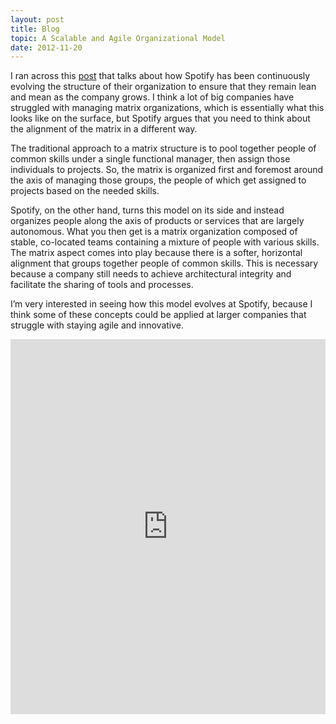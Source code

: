 ```yaml
---
layout: post
title: Blog
topic: A Scalable and Agile Organizational Model
date: 2012-11-20
---
```

<div class="content" markdown="1">

I ran across this [post](https://www.scribd.com/doc/113617905/Scaling-Agile-Spotify) that talks about how Spotify has been continuously evolving the structure of their organization to ensure that they remain lean and mean as the company grows. I think a lot of big companies have struggled with managing matrix organizations, which is essentially what this looks like on the surface, but Spotify argues that you need to think about the alignment of the matrix in a different way.

The traditional approach to a matrix structure is to pool together people of common skills under a single functional manager, then assign those individuals to projects. So, the matrix is organized first and foremost around the axis of managing those groups, the people of which get assigned to projects based on the needed skills.

Spotify, on the other hand, turns this model on its side and instead organizes people along the axis of products or services that are largely autonomous. What you then get is a matrix organization composed of stable, co-located teams containing a mixture of people with various skills. The matrix aspect comes into play because there is a softer, horizontal alignment that groups together people of common skills. This is necessary because a company still needs to achieve architectural integrity and facilitate the sharing of tools and processes.

I’m very interested in seeing how this model evolves at Spotify, because I think some of these concepts could be applied at larger companies that struggle with staying agile and innovative.

<iframe
    class="scribd_iframe_embed"
    src="https://www.scribd.com/embeds/113617905/content?start_page=1&view_mode=scroll&access_key=key-prbc3ss2dgel5lhezg8&show_recommendations=true"
    data-auto-height="false"
    data-aspect-ratio="0.7080062794348508"
    scrolling="no"
    id="doc_95213"
    width="100%"
    height="600"
    frameborder="0">
</iframe>

</div>
